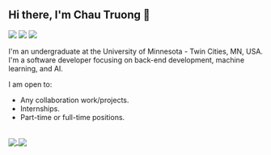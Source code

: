 ## Hi there, I'm Chau Truong 👋
[![](https://img.shields.io/badge/linkedin-0a66c2)](http://linkedin.com/in/chaunmt)
[![](https://img.shields.io/badge/my%20website-8A2BE2)](http://chaunmt.netlify.app)
[![](https://img.shields.io/badge/email-orange)](mailto:chaunmt.102@gmail.com)

I'm an undergraduate at the University of Minnesota - Twin Cities, MN, USA. I'm a software developer focusing on back-end development, machine learning, and AI. 

I am open to:
- Any collaboration work/projects.
- Internships.
- Part-time or full-time positions.

<br/>
<a href="https://github.com/chaunmt/convoychat">
  <img align="center" src="https://github-readme-stats.vercel.app/api/top-langs?username=chaunmt&layout=pie&langs_count=8&card_width=320&theme=tokyonight" />
</a>
<a href="https://github.com/chaunmt/github-readme-stats">
  <img align="center" src="https://github-readme-stats.vercel.app/api?username=chaunmt&theme=tokyonight" />
</a>
<!--
**chaunmt/chaunmt** is a ✨ _special_ ✨ repository because its `README.md` (this file) appears on your GitHub profile.

Here are some ideas to get you started:

- 🔭 I’m currently working on ...
- 🌱 I’m currently learning ...
- 👯 I’m looking to collaborate on ...
- 🤔 I’m looking for help with ...
- 💬 Ask me about ...
- 📫 How to reach me: ...
- 😄 Pronouns: ...
- ⚡ Fun fact: ...
-->

